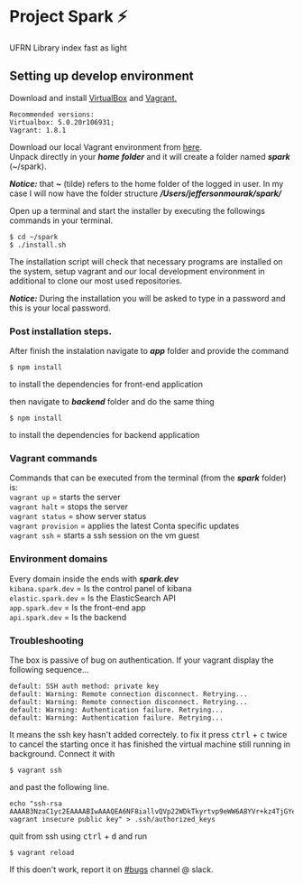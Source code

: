 # Project Spark ⚡️
UFRN Library index fast as light

## Setting up develop environment
Download and install [VirtualBox](https://www.virtualbox.org/wiki/Downloads) and [Vagrant.](https://www.vagrantup.com/downloads.html)<br />
```
Recommended versions:
Virtualbox: 5.0.20r106931; 
Vagrant: 1.8.1
```

Download our local Vagrant environment from [here](https://drive.google.com/open?id=0ByIrNE1FFAWqUVU2bFEtOEZ0RTQ).<br />
Unpack directly in your ***home folder*** and it will create a folder named ***spark*** (~/spark).

***Notice:*** that ***~*** (tilde) refers to the home folder of the logged in user. In my case I will now have the folder structure ***/Users/jeffersonmourak/spark/***

Open up a terminal and start the installer by executing the followings commands in your terminal.
```
$ cd ~/spark
$ ./install.sh
```

The installation script will check that necessary programs are installed on the system, setup vagrant and our local development environment in additional to clone our most used repositories.

***Notice:*** During the installation you will be asked to type in a password and this is your local password.

### Post installation steps.
After finish the instalation navigate to ***app*** folder and provide the command
```
$ npm install
```
to install the dependencies for front-end application

then navigate to ***backend*** folder and do the same thing
```
$ npm install
```
to install the dependencies for backend application

### Vagrant commands
Commands that can be executed from the terminal (from the ***spark*** folder) is:<br />
`vagrant up` = starts the server<br />
`vagrant halt` = stops the server<br />
`vagrant status` = show server status<br />
`vagrant provision` = applies the latest Conta specific updates<br />
`vagrant ssh` = starts a ssh session on the vm guest<br />

### Environment domains
Every domain inside the ends with ***spark.dev***<br />
`kibana.spark.dev` = Is the control panel of kibana<br />
`elastic.spark.dev` = Is the ElasticSearch API<br />
`app.spark.dev` = Is the front-end app<br />
`api.spark.dev` = Is the backend<br />

### Troubleshooting
The box is passive of bug on authentication.
If your vagrant display the following sequence...
```
default: SSH auth method: private key
default: Warning: Remote connection disconnect. Retrying...
default: Warning: Remote connection disconnect. Retrying...
default: Warning: Authentication failure. Retrying...
default: Warning: Authentication failure. Retrying...
```
It means the ssh key hasn't added correctely. to fix it
press <kbd>ctrl</kbd> + <kbd>c</kbd> twice to cancel the starting
once it has finished the virtual machine still running in background.
Connect it with
```
$ vagrant ssh
```
and past the following line.
```
echo "ssh-rsa AAAAB3NzaC1yc2EAAAABIwAAAQEA6NF8iallvQVp22WDkTkyrtvp9eWW6A8YVr+kz4TjGYe7gHzIw+niNltGEFHzD8+v1I2YJ6oXevct1YeS0o9HZyN1Q9qgCgzUFtdOKLv6IedplqoPkcmF0aYet2PkEDo3MlTBckFXPITAMzF8dJSIFo9D8HfdOV0IAdx4O7PtixWKn5y2hMNG0zQPyUecp4pzC6kivAIhyfHilFR61RGL+GPXQ2MWZWFYbAGjyiYJnAmCP3NOTd0jMZEnDkbUvxhMmBYSdETk1rRgm+R4LOzFUGaHqHDLKLX+FIPKcF96hrucXzcWyLbIbEgE98OHlnVYCzRdK8jlqm8tehUc9c9WhQ== vagrant insecure public key" > .ssh/authorized_keys
```
quit from ssh using <kbd>ctrl</kbd> + <kbd>d</kbd>
and run
```
$ vagrant reload
```
If this doen't work, report it on [#bugs](https://projeto-de-software.slack.com/messages/C6RQUSLBX/) channel @ slack.
